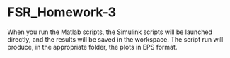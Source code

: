 # FSR_Homework-3
When you run the Matlab scripts, the Simulink scripts will be launched directly, and the results will be saved in the workspace. The script run will produce, in the appropriate folder, the plots in EPS format.
